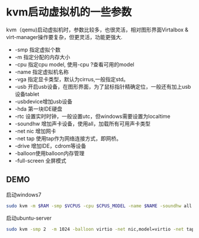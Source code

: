 # kvm启动虚拟机的一些参数

kvm（qemu)启动虚拟机时，参数比较多，也很灵活，相对图形界面Virtalbox & virt-manager操作要复杂，但更灵活，功能更强大.

* -smp 指定虚拟个数
* -m 指定分配的内存大小
* -cpu 指定cpu model, 使用-cpu ?查看可用的model
* -name 指定虚拟机名称
* -vga 指定显卡类型，默认为cirrus,一般指定std。
* -usb 开启usb设备，在图形界面，为了鼠标指针精确定位，一般还有加上usb设备tablet
* -usbdevice增加usb设备
* -hda 第一块IDE硬盘
* -rtc 设置实时时钟，一般设置utc，但windows需要设置为localtime
* -soundhw 增加声卡设备，使用all，加载所有可用声卡类型
* -net nic 增加网卡
* -net tap 使用tap作为网络连接方式，即网桥。
* -drive 增加IDE，cdrom等设备
* -balloon使用balloon内存管理
* -full-screen 全屏模式

## DEMO

启动windows7
```bash
sudo kvm -m $RAM -smp $VCPUS -cpu $CPUS_MODEL -name $NAME -soundhw all -rtc base=localtime -balloon virtio -net nic,model=virtio -net tap,vnet_hdr=on,vhost=on -usb -usbdevice tablet -vga std  -drive file=$SECOND_DISK,if=virtio,index=2 -hda $ROOT_DISK 
```

启动ubuntu-server
```bash
sudo kvm -smp 2  -m 1024 -balloon virtio -net nic,model=virtio -net tap,vnet_hdr=on,vhost=on -drive file=vdb.disk,if=virtio -usb -name ubuntu14.04 ubuntu.qcow2
```
